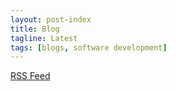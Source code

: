 ```yaml
---
layout: post-index
title: Blog
tagline: Latest
tags: [blogs, software development]
---
```


[RSS Feed](https://cathywise.net/feed.xml)